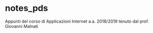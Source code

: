 # notes_pds
Appunti del corso di Applicazioni Internet a.a. 2018/2019 tenuto dal prof. Giovanni Malnati
